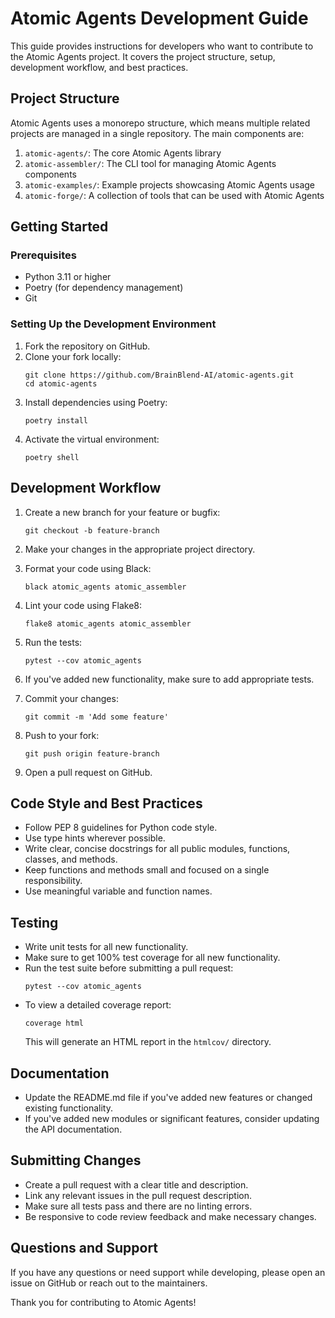 # Atomic Agents Development Guide

This guide provides instructions for developers who want to contribute to the Atomic Agents project. It covers the project structure, setup, development workflow, and best practices.

## Project Structure

Atomic Agents uses a monorepo structure, which means multiple related projects are managed in a single repository. The main components are:

1. `atomic-agents/`: The core Atomic Agents library
2. `atomic-assembler/`: The CLI tool for managing Atomic Agents components
3. `atomic-examples/`: Example projects showcasing Atomic Agents usage
4. `atomic-forge/`: A collection of tools that can be used with Atomic Agents

## Getting Started

### Prerequisites

- Python 3.11 or higher
- Poetry (for dependency management)
- Git

### Setting Up the Development Environment

1. Fork the repository on GitHub.
2. Clone your fork locally:
   ```
   git clone https://github.com/BrainBlend-AI/atomic-agents.git
   cd atomic-agents
   ```
3. Install dependencies using Poetry:
   ```
   poetry install
   ```
4. Activate the virtual environment:
   ```
   poetry shell
   ```

## Development Workflow

1. Create a new branch for your feature or bugfix:
   ```
   git checkout -b feature-branch
   ```

2. Make your changes in the appropriate project directory.

3. Format your code using Black:
   ```
   black atomic_agents atomic_assembler
   ```

4. Lint your code using Flake8:
   ```
   flake8 atomic_agents atomic_assembler
   ```

5. Run the tests:
   ```
   pytest --cov atomic_agents
   ```

6. If you've added new functionality, make sure to add appropriate tests.

7. Commit your changes:
   ```
   git commit -m 'Add some feature'
   ```

8. Push to your fork:
   ```
   git push origin feature-branch
   ```

9. Open a pull request on GitHub.

## Code Style and Best Practices

- Follow PEP 8 guidelines for Python code style.
- Use type hints wherever possible.
- Write clear, concise docstrings for all public modules, functions, classes, and methods.
- Keep functions and methods small and focused on a single responsibility.
- Use meaningful variable and function names.

## Testing

- Write unit tests for all new functionality.
- Make sure to get 100% test coverage for all new functionality.
- Run the test suite before submitting a pull request:
  ```
  pytest --cov atomic_agents
  ```
- To view a detailed coverage report:
  ```
  coverage html
  ```
  This will generate an HTML report in the `htmlcov/` directory.

## Documentation

- Update the README.md file if you've added new features or changed existing functionality.
- If you've added new modules or significant features, consider updating the API documentation.

## Submitting Changes

- Create a pull request with a clear title and description.
- Link any relevant issues in the pull request description.
- Make sure all tests pass and there are no linting errors.
- Be responsive to code review feedback and make necessary changes.

## Questions and Support

If you have any questions or need support while developing, please open an issue on GitHub or reach out to the maintainers.

Thank you for contributing to Atomic Agents!
